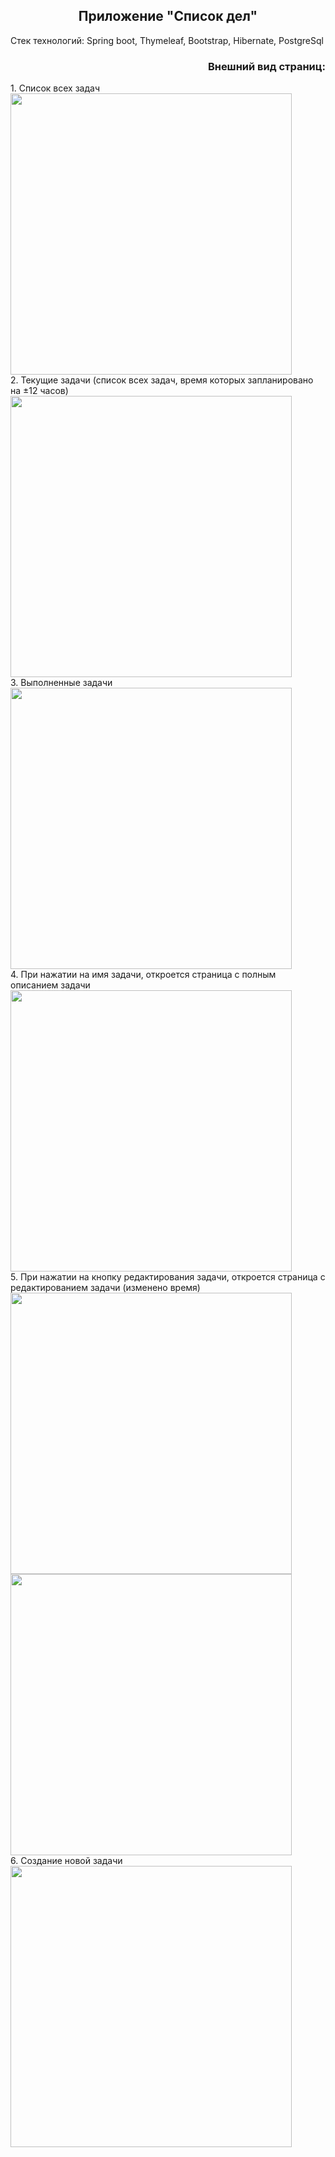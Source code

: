 <h2 align="center">Приложение "Список дел"</h2>
<p align="justify">Стек технологий: Spring boot, Thymeleaf, Bootstrap, Hibernate, PostgreSql</p>
<h3 align="right">Внешний вид страниц:</h3>
<div>1. Список всех задач</div>
<img src="https://github.com/Katerina163/job4j_todo/assets/79073032/b33c4994-9220-45c6-83d3-90c95bb493bb.png" width="450"/>

<div>2. Текущие задачи (список всех задач, время которых запланировано на ±12 часов)</div>
<img src="https://github.com/Katerina163/job4j_todo/assets/79073032/c27ece15-7455-402e-9aed-9c9d8a57eafe.png" width="450"/>

<div>3. Выполненные задачи</div>
<img src="https://github.com/Katerina163/job4j_todo/assets/79073032/744ac2d0-7d25-46e7-b5e6-486060115126.png" width="450"/>

<div>4. При нажатии на имя задачи, откроется страница с полным описанием задачи</div>
<img src="https://github.com/Katerina163/job4j_todo/assets/79073032/f37bbcce-6ff0-40c0-b5c4-d5e188936023.png" width="450"/>

<div>5. При нажатии на кнопку редактирования задачи, откроется страница с редактированием задачи (изменено время)</div>
<img src="https://github.com/Katerina163/job4j_todo/assets/79073032/2b24a5cc-efe3-4289-9dac-362ae06ed80a.png" width="450"/>
<div><img src="https://github.com/Katerina163/job4j_todo/assets/79073032/bab4fbdf-ff28-444b-aa20-d1b31cd62dea.png" width="450"/></div>

<div>6. Создание новой задачи</div>
<img src="https://github.com/Katerina163/job4j_todo/assets/79073032/20d7a1fa-4eb2-4218-a8b1-302b117aa9cd.png" width="450"/>